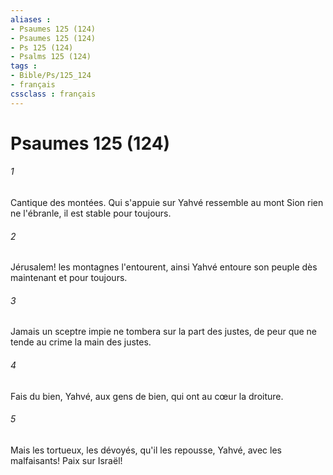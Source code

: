 ```yaml
---
aliases : 
- Psaumes 125 (124)
- Psaumes 125 (124)
- Ps 125 (124)
- Psalms 125 (124)
tags : 
- Bible/Ps/125_124
- français
cssclass : français
---
```


# Psaumes 125 (124)

###### 1
Cantique des montées. Qui s'appuie sur Yahvé ressemble au mont Sion rien ne l'ébranle, il est stable pour toujours.
###### 2
Jérusalem! les montagnes l'entourent, ainsi Yahvé entoure son peuple dès maintenant et pour toujours.
###### 3
Jamais un sceptre impie ne tombera sur la part des justes, de peur que ne tende au crime la main des justes.
###### 4
Fais du bien, Yahvé, aux gens de bien, qui ont au cœur la droiture.
###### 5
Mais les tortueux, les dévoyés, qu'il les repousse, Yahvé, avec les malfaisants! Paix sur Israël!
